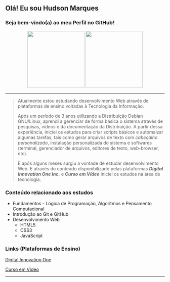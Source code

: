 ## Olá! Eu sou Hudson Marques

### Seja bem-vindo(a) ao meu Perfil no GitHub!

<div align="center">
  <a href="https://github.com/hudson-msilva"></a>
  <img height="180em" src="https://github-readme-stats.vercel.app/api/top-langs/?username=hudson-msilva&layout=compact&langs_count=7&theme=dracula"/>
  <img height="180em" src="https://github-readme-stats.vercel.app/api?username=hudson-msilva&show_icons=true&theme=dracula&include_all_commits=true&count_private=true"/>
</div>

---
 
> Atualmente estou estudando desenvolvimento Web através de plataformas de ensino voltadas à Tecnologia da Informação.
>
> Após um período de 3 anos utilizando a Distribuição Debian GNU/Linux, aprendi a gerenciar de forma básica o sistema através de pesquisas, vídeos e da documentação da Distribuição.
> A partir dessa experiência, iniciei os estudos para criar scripts básicos e automaizar algumas tarefas, tais como gerar arquivos de texto com *cabeçalho personalizado*, instalação personalizada do sistema e softwares (terminal, gerenciador de arquivos, editores de texto, web-browser, etc).
>
> E após alguns meses surgiu a vontade de estudar desenvolvimento Web. E através do conteúdo disponibilizado pelas plataformas ***Digital Innovation One Inc.*** e ***Curso em Vídeo*** iniciei os estudos na área de tecnologia.

### Conteúdo relacionado aos estudos
* Fundamentos - Lógica de Programação, Algoritmos e Pensamento Computacional
* Introdução ao Git e GitHub
* Desenvolvimento Web
  * HTML5
  * CSS3
  * JavaScript

### Links (Plataformas de Ensino)

[Digital Innovation One](https://www.dio.me)

[Curso em Vídeo](https://www.cursoemvideo.com)

---
